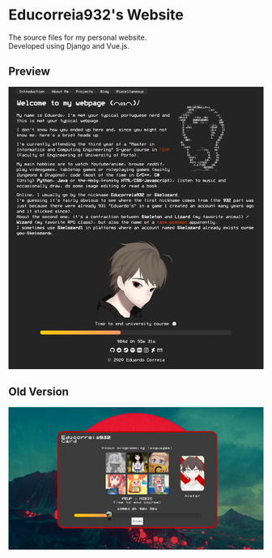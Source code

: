 # Educorreia932's Website

The source files for my personal website.  
Developed using Django and Vue.js.

## Preview

![Preview](preview.png)

## Old Version

![Old Preview](old_preview.png)